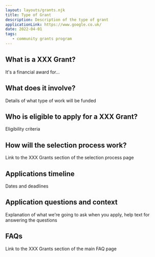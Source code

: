 ```yaml
---
layout: layouts/grants.njk
title: Type of Grant
description: Description of the type of grant
applicationLink: https://www.google.co.uk/
date: 2022-04-01
tags:
   - community grants program
---
```


## What is a XXX Grant?

It's a financial award for...

## What does it involve?

Details of what type of work will be funded

## Who is eligible to apply for a XXX Grant?

Eligibility criteria

## How will the selection process work?

Link to the XXX Grants section of the selection process page

## Applications timeline

Dates and deadlines

## Application questions and context

Explanation of what we're going to ask when you apply, help text for answering the questions

## FAQs

Link to the XXX Grants section of the main FAQ page
